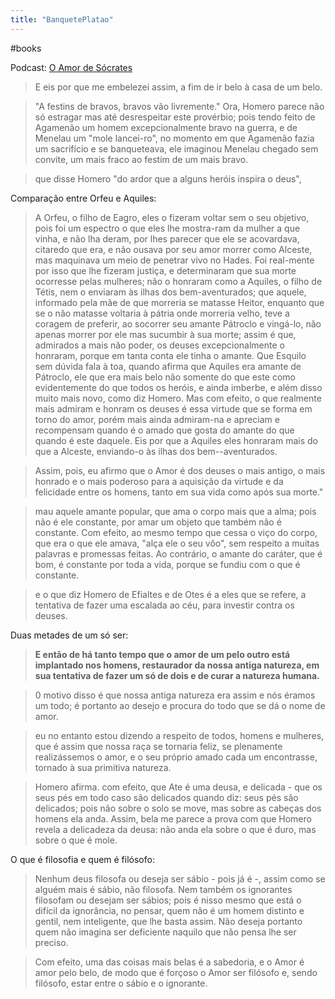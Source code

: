 ```yaml
---
title: "BanquetePlatao"
---
```


#books

Podcast: [O Amor de Sócrates](https://podcasts.google.com/feed/aHR0cHM6Ly9yZXZpc3RhaW5zcGlyZWMuY29tLmJyL2ZlZWQvcG9kY2FzdC8/episode/aHR0cHM6Ly9yZXZpc3RhaW5zcGlyZWMuY29tLmJyLz9wPTU4OTk?ep=14)



> E eis por que me embelezei assim, a fim de ir belo à casa de um belo.

> "A festins de bravos, bravos vão livremente." Ora, Homero parece não só estragar mas  até desrespeitar este provérbio; pois tendo feito de Agamenão um homem  excepcionalmente bravo na guerra, e de Menelau um "mole lancei-ro", no  momento em que Agamenão fazia um sacrifício e se banqueteava, ele  imaginou Menelau chegado sem convite, um mais fraco ao festim de um mais bravo.

> que disse Homero "do ardor que a alguns heróis inspira o deus",

Comparação entre Orfeu e Aquiles:

> A Orfeu, o  filho de Eagro, eles o fizeram voltar sem o seu objetivo, pois foi um  espectro o que eles lhe mostra-ram da mulher a que vinha, e não lha  deram, por lhes parecer que ele se acovardava, citaredo que era, e não  ousava por seu amor morrer como Alceste, mas maquinava um meio de  penetrar vivo no Hades. Foi real-mente por isso que lhe fizeram justiça, e determinaram que sua morte ocorresse pelas mulheres; não o honraram  como a Aquiles, o filho de Tétis, nem o enviaram às ilhas dos  bem-aventurados; que aquele, informado pela mãe de que morreria se  matasse Heitor, enquanto que se o não matasse voltaria à pátria onde  morreria velho, teve a coragem de preferir, ao socorrer seu amante  Pátroclo e vingá-lo, não apenas morrer por ele mas sucumbir à sua morte; assim é que, admirados a mais não poder, os deuses excepcionalmente o  honraram, porque em tanta conta ele tinha o amante. Que Esquilo sem  dúvida fala à toa, quando afirma que Aquiles era amante de Pátroclo, ele que era mais belo não somente do que este como evidentemente do que  todos os heróis, e ainda imberbe, e além disso muito mais novo, como diz Homero. Mas com efeito, o que realmente mais admiram e honram os deuses é essa virtude que se forma em torno do amor, porém mais ainda  admiram-na e apreciam e recompensam quando é o amado que gosta do amante do que quando é este daquele. Eis por que a Aquiles eles honraram mais  do que a Alceste, enviando-o às ilhas dos bem--aventurados.

> Assim, pois,  eu afirmo que o Amor é dos deuses o mais antigo, o mais honrado e o mais poderoso para a aquisição da virtude e da felicidade entre os homens,  tanto em sua vida como após sua morte."

> mau aquele  amante popular, que ama o corpo mais que a alma; pois não é ele  constante, por amar um objeto que também não é constante. Com efeito, ao mesmo tempo que cessa o viço do corpo, que era o que ele amava, "alça  ele o seu vôo", sem respeito a muitas palavras e promessas feitas. Ao  contrário, o amante do caráter, que é bom, é constante por toda a vida,  porque se fundiu com o que é constante.

> e o que diz  Homero de Efialtes e de Otes é a eles que se refere, a tentativa de  fazer uma escalada ao céu, para investir contra os deuses.



Duas metades de um só ser:

> **E então de há tanto tempo que o amor de um pelo outro está implantado nos homens,  restaurador da nossa antiga natureza, em sua tentativa de fazer um só de dois e de curar a natureza humana.**

> 0 motivo  disso é que nossa antiga natureza era assim e nós éramos um todo; é  portanto ao desejo e procura do todo que se dá o nome de amor.

> eu no entanto estou dizendo a respeito de todos, homens e mulheres, que é assim que  nossa raça se tornaria feliz, se plenamente realizássemos o amor, e o  seu próprio amado cada um encontrasse, tornado à sua primitiva natureza.



> Homero afirma. com efeito, que Ate é uma deusa, e delicada - que os seus pés em todo caso são delicados quando diz:
> seus pés são delicados; pois não sobre o solo se move, mas sobre as cabeças dos homens ela anda.
> Assim, bela me parece a prova com que Homero revela a delicadeza da deusa: não anda ela sobre o que é duro, mas sobre o que é mole.



O que é filosofia e quem é filósofo:

> Nenhum deus  filosofa ou deseja ser sábio - pois já é -, assim como se alguém mais é  sábio, não filosofa. Nem também os ignorantes filosofam ou desejam ser  sábios; pois é nisso mesmo que está o difícil da ignorância, no  pensar, quem não é um homem distinto e gentil, nem inteligente, que lhe  basta assim. Não deseja portanto quem não imagina ser deficiente naquilo que não pensa lhe ser preciso.

> Com efeito,  uma das coisas mais belas é a sabedoria, e o Amor é amor pelo belo, de  modo que é forçoso o Amor ser filósofo e, sendo filósofo, estar entre o  sábio e o ignorante.